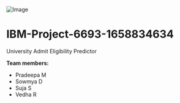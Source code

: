 ![Image](https://upload.wikimedia.org/wikipedia/commons/thumb/5/51/IBM_logo.svg/1200px-IBM_logo.svg.png)

# IBM-Project-6693-1658834634
University Admit Eligibility Predictor

**Team members:** <br>
* Pradeepa M
* Sowmya D
* Suja S
* Vedha R
